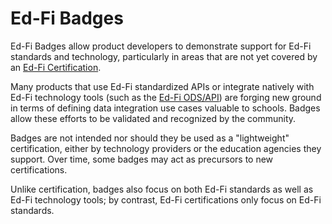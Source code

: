 # Ed-Fi Badges

Ed-Fi Badges allow product developers to demonstrate support for Ed-Fi standards
and technology, particularly in areas that are not yet covered by an [Ed-Fi
Certification](../certification).

Many products that use Ed-Fi standardized APIs or integrate natively with Ed-Fi
technology tools (such as
the [Ed-Fi ODS/API](/reference/ods-api))
are forging new ground in terms of defining data integration use cases valuable
to schools. Badges allow these efforts to be validated and recognized by the
community.

Badges are not intended nor should they be used as a "lightweight"
certification, either by technology providers or the education agencies they
support. Over time, some badges may act as precursors to new certifications.

Unlike certification, badges also focus on both Ed-Fi standards as well as Ed-Fi
technology tools; by contrast, Ed-Fi certifications only focus on Ed-Fi
standards.
